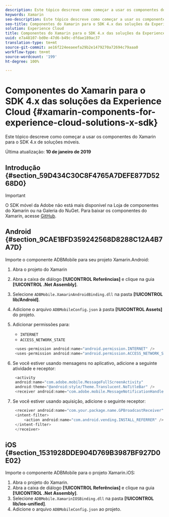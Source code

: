 ```yaml
---
description: Este tópico descreve como começar a usar os componentes do Xamarin para o SDK 4.x de soluções móveis.
keywords: Xamarin
seo-description: Este tópico descreve como começar a usar os componentes do Xamarin para o SDK 4.x de soluções móveis.
seo-title: Componentes do Xamarin para o SDK 4.x das soluções da Experience Cloud
solution: Experience Cloud
title: Componentes do Xamarin para o SDK 4.x das soluções da Experience Cloud
uuid: e7a48107-bd0e-47d6-b49c-dfdae189ac37
translation-type: tm+mt
source-git-commit: ae16f224eeaeefa29b2e1479270a72694c79aaa0
workflow-type: tm+mt
source-wordcount: '199'
ht-degree: 100%

---
```



# Componentes do Xamarin para o SDK 4.x das soluções da Experience Cloud {#xamarin-components-for-experience-cloud-solutions-x-sdk}

Este tópico descreve como começar a usar os componentes do Xamarin para o SDK 4.x de soluções móveis.

Última atualização: **10 de janeiro de 2019**

## Introdução {#section_59D434C30C8F4765A7DEFE877D5268D0}

>[!IMPORTANT]
>
>O SDK móvel da Adobe não está mais disponível na Loja de componentes do Xamarin ou na Galeria do NuGet. Para baixar os componentes do Xamarin, acesse [GitHub](https://github.com/Adobe-Marketing-Cloud/mobile-services).

## Android {#section_9CAE1BFD359242568D8288C12A4B7A7D}

Importe o componente ADBMobile para seu projeto Xamarin.Android:

1. Abra o projeto do Xamarin
1. Abra a caixa de diálogo **[!UICONTROL Referências]** e clique na guia **[!UICONTROL .Net Assembly]**.
1. Selecione `ADBMobile.XamarinAndroidBinding.dll` na pasta **[!UICONTROL lib/Android]**.
1. Adicione o arquivo `ADBMobileConfig.json` à pasta **[!UICONTROL Assets]** do projeto.
1. Adicionar permissões para:

   * `INTERNET`
   * `ACCESS_NETWORK_STATE`

   ```java
    <uses-permission android:name="android.permission.INTERNET" />
    <uses-permission android:name="android.permission.ACCESS_NETWORK_STATE" />
   ```

1. Se você estiver usando mensagens no aplicativo, adicione a seguinte atividade e receptor:

   ```java
    <activity 
    android:name="com.adobe.mobile.MessageFullScreenActivity" 
    android:theme="@android:style/Theme.Translucent.NoTitleBar" />
    <receiver android:name="com.adobe.mobile.MessageNotificationHandler" />
   ```

1. Se você estiver usando aquisição, adicione o seguinte receptor:

   ```java
    <receiver android:name="com.your.package.name.GPBroadcastReceiver" android:exported="true">
    <intent-filter>
        <action android:name="com.android.vending.INSTALL_REFERRER" />
    </intent-filter>
    </receiver>
   ```

## iOS {#section_1531928DDE904D769B3987BF927D0E02}

Importe o componente ADBMobile para o projeto Xamarin.iOS:

1. Abra o projeto do Xamarin.
1. Abra a caixa de diálogo **[!UICONTROL Referências]** e clique na guia **[!UICONTROL .Net Assembly]**.
1. Selecione `ADBMobile.XamarinIOSBinding.dll` na pasta **[!UICONTROL lib/ios-unified]**.
1. Adicione o arquivo `ADBMobileConfig.json` ao projeto.
